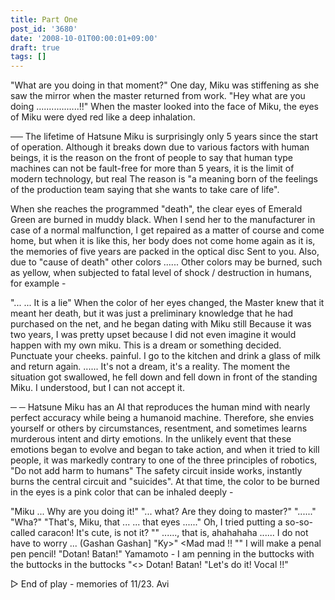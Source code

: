```yaml
---
title: Part One
post_id: '3680'
date: '2008-10-01T00:00:01+09:00'
draft: true
tags: []
---
```


"What are you doing in that moment?" One day, Miku was stiffening as she saw the mirror when the master returned from work. "Hey what are you doing .................!!" When the master looked into the face of Miku, the eyes of Miku were dyed red like a deep inhalation.

── The lifetime of Hatsune Miku is surprisingly only 5 years since the start of operation. Although it breaks down due to various factors with human beings, it is the reason on the front of people to say that human type machines can not be fault-free for more than 5 years, it is the limit of modern technology, but real The reason is "a meaning born of the feelings of the production team saying that she wants to take care of life".

When she reaches the programmed "death", the clear eyes of Emerald Green are burned in muddy black. When I send her to the manufacturer in case of a normal malfunction, I get repaired as a matter of course and come home, but when it is like this, her body does not come home again as it is, the memories of five years are packed in the optical disc Sent to you. Also, due to "cause of death" other colors ...... Other colors may be burned, such as yellow, when subjected to fatal level of shock / destruction in humans, for example -

"... ... It is a lie" When the color of her eyes changed, the Master knew that it meant her death, but it was just a preliminary knowledge that he had purchased on the net, and he began dating with Miku still Because it was two years, I was pretty upset because I did not even imagine it would happen with my own miku. This is a dream or something decided. Punctuate your cheeks. painful. I go to the kitchen and drink a glass of milk and return again. ...... It's not a dream, it's a reality. The moment the situation got swallowed, he fell down and fell down in front of the standing Miku. I understood, but I can not accept it.

─ ─ Hatsune Miku has an AI that reproduces the human mind with nearly perfect accuracy while being a humanoid machine. Therefore, she envies yourself or others by circumstances, resentment, and sometimes learns murderous intent and dirty emotions. In the unlikely event that these emotions began to evolve and began to take action, and when it tried to kill people, it was markedly contrary to one of the three principles of robotics, "Do not add harm to humans" The safety circuit inside works, instantly burns the central circuit and "suicides". At that time, the color to be burned in the eyes is a pink color that can be inhaled deeply -

"Miku ... Why are you doing it!" "... what? Are they doing to master?" "......" "Wha?" "That's, Miku, that ... ... that eyes ......" Oh, I tried putting a so-so-called caracon! It's cute, is not it? "" ......, that is, ahahahaha ...... I do not have to worry ... (Gashan Gashan\] "Ky>" <Mad mad !! "" I will make a penal pen pencil! "Dotan! Batan!" Yamamoto - I am penning in the buttocks with the buttocks in the buttocks "<> Dotan! Batan! "Let's do it! Vocal !!"

▷ End of play - memories of 11/23. Avi
